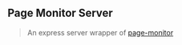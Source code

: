 ## Page Monitor Server

> An express server wrapper of [page-monitor](https://github.com/fouber/page-monitor)